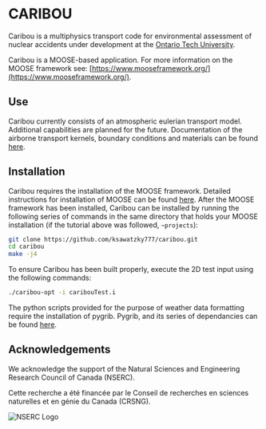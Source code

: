 CARIBOU
=====

Caribou is a multiphysics transport code for environmental assessment of nuclear
accidents under development at the
[Ontario Tech University](https://ontariotechu.ca/).

Caribou is a MOOSE-based application. For more information on the MOOSE
framework see:
[https://www.mooseframework.org/](https://www.mooseframework.org/).

## Use

Caribou currently consists of an atmospheric eulerian transport model.
Additional capabilities are planned for the future. Documentation of the
airborne transport kernels, boundary conditions and materials can be found 
[here](https://github.com/ksawatzky777/caribou/wiki).
## Installation

Caribou requires the installation of the MOOSE framework. Detailed instructions
for installation of MOOSE can be found
[here](https://www.mooseframework.org/getting_started/index.html). After the
MOOSE framework has been installed, Caribou can be installed by running the
following series of commands in the same directory that holds your MOOSE
installation (if the tutorial above was followed, `~projects`):

```bash
git clone https://github.com/ksawatzky777/caribou.git
cd caribou
make -j4
```

To ensure Caribou has been built properly, execute the 2D test input using the
following commands:

```bash
./caribou-opt -i caribouTest.i
```

The python scripts provided for the purpose of weather data formatting require 
the installation of pygrib. Pygrib, and its series of dependancies can be 
found [here](https://jswhit.github.io/pygrib/docs/).
## Acknowledgements

We acknowledge the support of the Natural Sciences and Engineering Research
Council of Canada (NSERC).

Cette recherche a été financée par le Conseil de recherches en sciences naturelles et en génie du Canada (CRSNG).

![NSERC Logo](https://www.nserc-crsng.gc.ca/img/logos/img-logo2-en.png)
